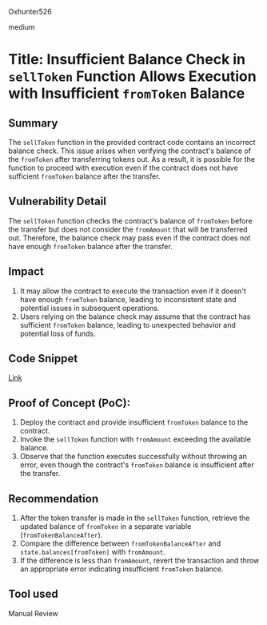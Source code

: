 Oxhunter526

medium

# Title: Insufficient Balance Check in `sellToken` Function Allows Execution with Insufficient `fromToken` Balance

## Summary
The `sellToken` function in the provided contract code contains an incorrect balance check. This issue arises when verifying the contract's balance of the `fromToken` after transferring tokens out. As a result, it is possible for the function to proceed with execution even if the contract does not have sufficient `fromToken` balance after the transfer.
## Vulnerability Detail
The `sellToken` function checks the contract's balance of `fromToken` before the transfer but does not consider the `fromAmount` that will be transferred out. Therefore, the balance check may pass even if the contract does not have enough `fromToken` balance after the transfer.
## Impact
1. It may allow the contract to execute the transaction even if it doesn't have enough `fromToken` balance, leading to inconsistent state and potential issues in subsequent operations.
2. Users relying on the balance check may assume that the contract has sufficient `fromToken` balance, leading to unexpected behavior and potential loss of funds.
## Code Snippet
[Link](https://github.com/sherlock-audit/2023-06-dodo/blob/main/new-dodo-v3/contracts/DODOV3MM/D3Pool/D3Trading.sol#L91-L126)
## Proof of Concept (PoC):
1. Deploy the contract and provide insufficient `fromToken` balance to the contract.
2. Invoke the `sellToken` function with `fromAmount` exceeding the available balance.
3. Observe that the function executes successfully without throwing an error, even though the contract's `fromToken` balance is insufficient after the transfer.
## Recommendation
1. After the token transfer is made in the `sellToken` function, retrieve the updated balance of `fromToken` in a separate variable (`fromTokenBalanceAfter`).
4. Compare the difference between `fromTokenBalanceAfter` and `state.balances[fromToken]` with `fromAmount`.
5. If the difference is less than `fromAmount`, revert the transaction and throw an appropriate error indicating insufficient `fromToken` balance.
## Tool used

Manual Review
